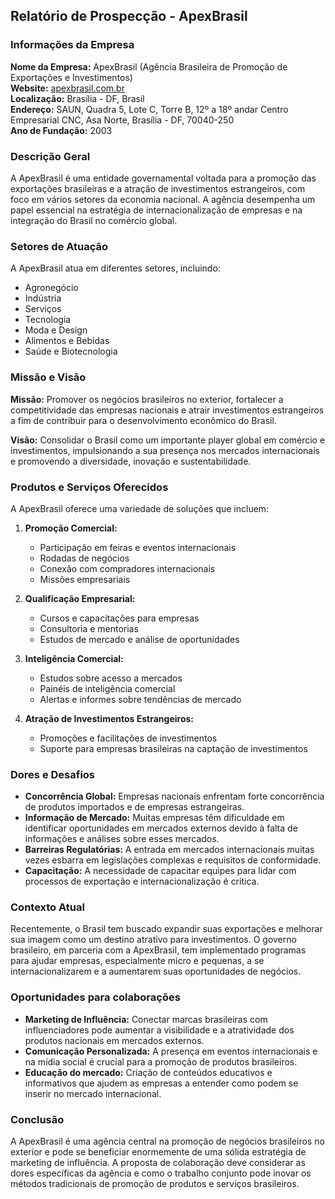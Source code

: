 ## Relatório de Prospecção - ApexBrasil

### Informações da Empresa

**Nome da Empresa:** ApexBrasil (Agência Brasileira de Promoção de Exportações e Investimentos)  
**Website:** [apexbrasil.com.br](https://www.apexbrasil.com.br)  
**Localização:** Brasília - DF, Brasil  
**Endereço:** SAUN, Quadra 5, Lote C, Torre B, 12º a 18º andar Centro Empresarial CNC, Asa Norte, Brasília - DF, 70040-250  
**Ano de Fundação:** 2003

### Descrição Geral
A ApexBrasil é uma entidade governamental voltada para a promoção das exportações brasileiras e a atração de investimentos estrangeiros, com foco em vários setores da economia nacional. A agência desempenha um papel essencial na estratégia de internacionalização de empresas e na integração do Brasil no comércio global.

### Setores de Atuação
A ApexBrasil atua em diferentes setores, incluindo:
- Agronegócio
- Indústria
- Serviços
- Tecnologia
- Moda e Design
- Alimentos e Bebidas
- Saúde e Biotecnologia

### Missão e Visão
**Missão:** Promover os negócios brasileiros no exterior, fortalecer a competitividade das empresas nacionais e atrair investimentos estrangeiros a fim de contribuir para o desenvolvimento econômico do Brasil.

**Visão:** Consolidar o Brasil como um importante player global em comércio e investimentos, impulsionando a sua presença nos mercados internacionais e promovendo a diversidade, inovação e sustentabilidade.

### Produtos e Serviços Oferecidos
A ApexBrasil oferece uma variedade de soluções que incluem:

1. **Promoção Comercial:**
   - Participação em feiras e eventos internacionais
   - Rodadas de negócios
   - Conexão com compradores internacionais
   - Missões empresariais

2. **Qualificação Empresarial:**
   - Cursos e capacitações para empresas
   - Consultoria e mentorias
   - Estudos de mercado e análise de oportunidades

3. **Inteligência Comercial:**
   - Estudos sobre acesso a mercados
   - Painéis de inteligência comercial
   - Alertas e informes sobre tendências de mercado

4. **Atração de Investimentos Estrangeiros:**
   - Promoções e facilitações de investimentos
   - Suporte para empresas brasileiras na captação de investimentos

### Dores e Desafios
- **Concorrência Global:** Empresas nacionais enfrentam forte concorrência de produtos importados e de empresas estrangeiras.
- **Informação de Mercado:** Muitas empresas têm dificuldade em identificar oportunidades em mercados externos devido à falta de informações e análises sobre esses mercados.
- **Barreiras Regulatórias:** A entrada em mercados internacionais muitas vezes esbarra em legislações complexas e requisitos de conformidade.
- **Capacitação:** A necessidade de capacitar equipes para lidar com processos de exportação e internacionalização é crítica.

### Contexto Atual
Recentemente, o Brasil tem buscado expandir suas exportações e melhorar sua imagem como um destino atrativo para investimentos. O governo brasileiro, em parceria com a ApexBrasil, tem implementado programas para ajudar empresas, especialmente micro e pequenas, a se internacionalizarem e a aumentarem suas oportunidades de negócios.

### Oportunidades para colaborações
- **Marketing de Influência:** Conectar marcas brasileiras com influenciadores pode aumentar a visibilidade e a atratividade dos produtos nacionais em mercados externos.
- **Comunicação Personalizada:** A presença em eventos internacionais e na mídia social é crucial para a promoção de produtos brasileiros.
- **Educação do mercado:** Criação de conteúdos educativos e informativos que ajudem as empresas a entender como podem se inserir no mercado internacional.

### Conclusão
A ApexBrasil é uma agência central na promoção de negócios brasileiros no exterior e pode se beneficiar enormemente de uma sólida estratégia de marketing de influência. A proposta de colaboração deve considerar as dores específicas da agência e como o trabalho conjunto pode inovar os métodos tradicionais de promoção de produtos e serviços brasileiros.